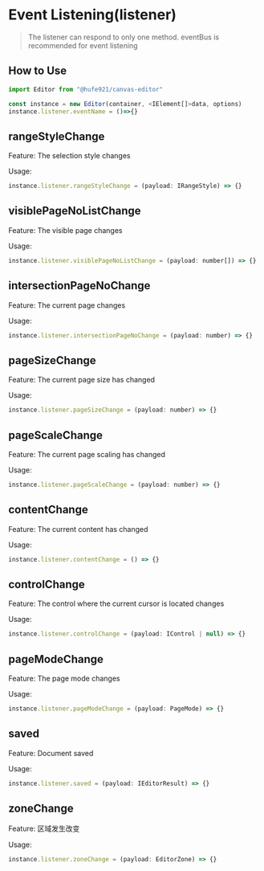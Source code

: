 # Event Listening(listener)

> The listener can respond to only one method. eventBus is recommended for event listening

## How to Use

```javascript
import Editor from "@hufe921/canvas-editor"

const instance = new Editor(container, <IElement[]>data, options)
instance.listener.eventName = ()=>{}
```

## rangeStyleChange

Feature: The selection style changes

Usage:

```javascript
instance.listener.rangeStyleChange = (payload: IRangeStyle) => {}
```

## visiblePageNoListChange

Feature: The visible page changes

Usage:

```javascript
instance.listener.visiblePageNoListChange = (payload: number[]) => {}
```

## intersectionPageNoChange

Feature: The current page changes

Usage:

```javascript
instance.listener.intersectionPageNoChange = (payload: number) => {}
```

## pageSizeChange

Feature: The current page size has changed

Usage:

```javascript
instance.listener.pageSizeChange = (payload: number) => {}
```

## pageScaleChange

Feature: The current page scaling has changed

Usage:

```javascript
instance.listener.pageScaleChange = (payload: number) => {}
```

## contentChange

Feature: The current content has changed

Usage:

```javascript
instance.listener.contentChange = () => {}
```

## controlChange

Feature: The control where the current cursor is located changes

Usage:

```javascript
instance.listener.controlChange = (payload: IControl | null) => {}
```

## pageModeChange

Feature: The page mode changes

Usage:

```javascript
instance.listener.pageModeChange = (payload: PageMode) => {}
```

## saved

Feature: Document saved

Usage:

```javascript
instance.listener.saved = (payload: IEditorResult) => {}
```

## zoneChange

Feature: 区域发生改变

Usage:

```javascript
instance.listener.zoneChange = (payload: EditorZone) => {}
```
